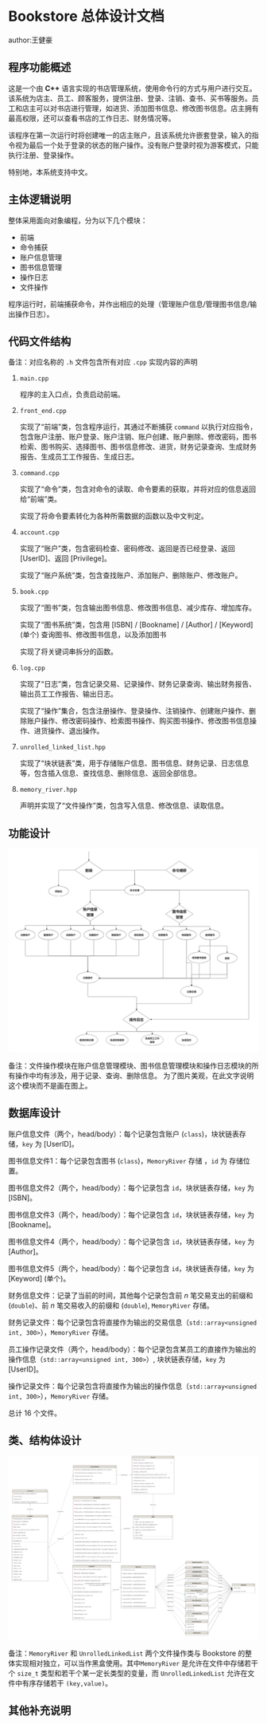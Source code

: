 # Bookstore 总体设计文档

author:王健豪

## 程序功能概述

这是一个由 **C++** 语言实现的书店管理系统，使用命令行的方式与用户进行交互。该系统为店主、员工、顾客服务，提供注册、登录、注销、查书、买书等服务。员工和店主可以对书店进行管理，如进货、添加图书信息、修改图书信息。店主拥有最高权限，还可以查看书店的工作日志、财务情况等。

该程序在第一次运行时将创建唯一的店主账户，且该系统允许嵌套登录，输入的指令视为最后一个处于登录的状态的账户操作。没有账户登录时视为游客模式，只能执行注册、登录操作。

特别地，本系统支持中文。

## 主体逻辑说明

整体采用面向对象编程，分为以下几个模块：

- 前端
- 命令捕获
- 账户信息管理
- 图书信息管理
- 操作日志
- 文件操作

程序运行时，前端捕获命令，并作出相应的处理（管理账户信息/管理图书信息/输出操作日志）。

## 代码文件结构

备注：对应名称的 `.h` 文件包含所有对应 `.cpp` 实现内容的声明

1. `main.cpp`
  
    程序的主入口点，负责启动前端。

2. `front_end.cpp`

    实现了“前端”类，包含程序运行，其通过不断捕获 `command` 以执行对应指令，包含账户注册、账户登录、账户注销、账户创建、账户删除、修改密码，图书检索、图书购买、选择图书、图书信息修改、进货，财务记录查询、生成财务报告、生成员工工作报告、生成日志。

3. `command.cpp`

    实现了“命令”类，包含对命令的读取、命令要素的获取，并将对应的信息返回给“前端”类。

    实现了将命令要素转化为各种所需数据的函数以及中文判定。

4. `account.cpp`

    实现了“账户”类，包含密码检查、密码修改、返回是否已经登录、返回 [UserID]、返回 [Privilege]。

    实现了“账户系统”类，包含查找账户、添加账户、删除账户、修改账户。

5. `book.cpp` 

    实现了“图书”类，包含输出图书信息、修改图书信息、减少库存、增加库存。

    实现了“图书系统”类，包含用 [ISBN] / [Bookname] / [Author] / [Keyword] (单个) 查询图书、修改图书信息，以及添加图书

    实现了将关键词串拆分的函数。

6. `log.cpp`

    实现了“日志”类，包含记录交易、记录操作、财务记录查询、输出财务报告、输出员工工作报告、输出日志。

    实现了“操作”集合，包含注册操作、登录操作、注销操作、创建账户操作、删除账户操作、修改密码操作、检索图书操作、购买图书操作、修改图书信息操作、进货操作、退出操作。

7. `unrolled_linked_list.hpp`

    实现了“块状链表”类，用于存储账户信息、图书信息、财务记录、日志信息等，包含插入信息、查找信息、删除信息、返回全部信息。

8. `memory_river.hpp`

    声明并实现了“文件操作”类，包含写入信息、修改信息、读取信息。

## 功能设计

![Bookstore功能设计.png](Bookstore功能设计.png)

备注：文件操作模块在账户信息管理模块、图书信息管理模块和操作日志模块的所有操作中均有涉及，用于记录、查询、删除信息。 为了图片美观，在此文字说明这个模块而不是画在图上。

## 数据库设计

账户信息文件（两个，head/body）：每个记录包含账户 (`class`)，块状链表存储，`key` 为 [UserID]。

图书信息文件1：每个记录包含图书 (`class`)，`MemoryRiver` 存储 ，`id` 为 存储位置。

图书信息文件2（两个，head/body）：每个记录包含 `id`，块状链表存储，`key` 为 [ISBN]。

图书信息文件3（两个，head/body）：每个记录包含 `id`，块状链表存储，`key` 为 [Bookname]。

图书信息文件4（两个，head/body）：每个记录包含 `id`，块状链表存储，`key` 为 [Author]。

图书信息文件5（两个，head/body）：每个记录包含 `id`，块状链表存储，`key` 为 [Keyword] (单个)。

财务信息文件：记录了当前的时间，其他每个记录包含前 $n$ 笔交易支出的前缀和 (`double`)、前 $n$ 笔交易收入的前缀和 (`double`), `MemoryRiver` 存储。

财务记录文件：每个记录包含将直接作为输出的交易信息（`std::array<unsigned int, 300>`），`MemoryRiver` 存储。

员工操作记录文件（两个，head/body）：每个记录包含某员工的直接作为输出的操作信息（`std::array<unsigned int, 300>`）, 块状链表存储，`key` 为 [UserID]。

操作记录文件：每个记录包含将直接作为输出的操作信息（`std::array<unsigned int, 300>`），`MemoryRiver` 存储。

总计 $16$ 个文件。

## 类、结构体设计

![Bookstore类、结构体设计.png](Bookstore类、结构体设计.png)

备注：`MemoryRiver` 和 `UnrolledLinkedList` 两个文件操作类与 Bookstore 的整体实现相对独立，可以当作黑盒使用。其中`MemoryRiver` 是允许在文件中存储若干个 `size_t` 类型和若干个某一定长类型的变量，而 `UnrolledLinkedList` 允许在文件中有序存储若干 `(key,value)`。

## 其他补充说明